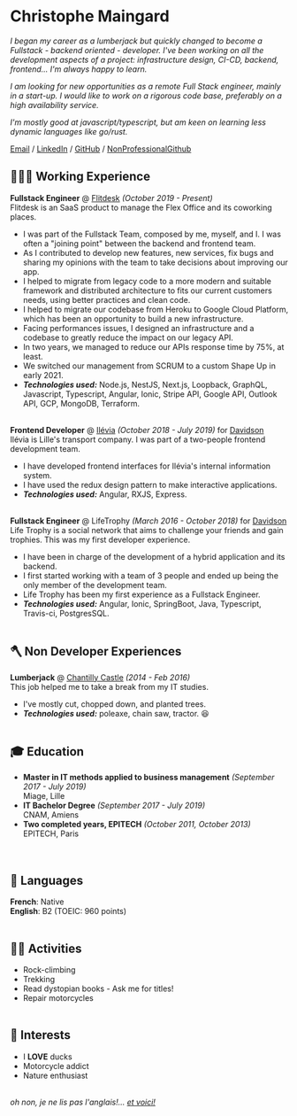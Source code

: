# Christophe Maingard

_I began my career as a lumberjack but quickly changed to become a Fullstack - backend oriented - developer. I've been working on all the development aspects of a project: infrastructure design, CI-CD, backend, frontend... I'm always happy to learn._

_I am looking for new opportunities as a remote Full Stack engineer, mainly in a start-up. I would like to work on a rigorous code base, preferably on a high availability service._

_I'm mostly good at javascript/typescript, but am keen on learning less dynamic languages like go/rust._ <br>

[Email](mailto:christophe.maingard@epitech.eu) / [LinkedIn](https://www.linkedin.com/in/christophe-maingard-577879181/) / [GitHub](https://github.com/ChristopheMaingard/) / [NonProfessionalGithub](https://github.com/TocheVoronwe/)

## 🧑🏻‍💻 Working Experience

**Fullstack Engineer** @ [Flitdesk](https://flitdesk.com/) _(October 2019 - Present)_ <br>
Flitdesk is an SaaS product to manage the Flex Office and its coworking places.
- I was part of the Fullstack Team, composed by me, myself, and I. I was often a "joining point" between the backend and frontend team.
- As I contributed to develop new features, new services, fix bugs and sharing my opinions with the team to take decisions about improving our app.
- I helped to migrate from legacy code to a more modern and suitable framework and distributed architecture to fits our current customers needs, using better practices and clean code.
- I helped to migrate our codebase from Heroku to Google Cloud Platform, which has been an opportunity to build a new infrastructure.
- Facing performances issues, I designed an infrastructure and a codebase to greatly reduce the impact on our legacy API.
- In two years, we managed to reduce our APIs response time by 75%, at least.
- We switched our management from SCRUM to a custom Shape Up in early 2021.
- **_Technologies used:_** Node.js, NestJS, Next.js, Loopback, GraphQL, Javascript, Typescript, Angular, Ionic, Stripe API, Google API, Outlook API, GCP, MongoDB, Terraform.<br><br>

**Frontend Developer** @ [Ilévia](https://ilevia.fr/) _(October 2018 - July 2019)_ for [Davidson](https://davidson.fr) <br>
Ilévia is Lille's transport company. I was part of a two-people frontend development team.
- I have developed frontend interfaces for Ilévia's internal information system.
- I have used the redux design pattern to make interactive applications.
- **_Technologies used:_** Angular, RXJS, Express.
  <br><br>

**Fullstack Engineer** @ LifeTrophy _(March 2016 - October 2018)_ for [Davidson](https://davidson.fr) <br>
Life Trophy is a social network that aims to challenge your friends and gain trophies. This was my first developer experience.
- I have been in charge of the development of a hybrid application and its backend.
- I first started working with a team of 3 people and ended up being the only member of the development team.
- Life Trophy has been my first experience as a Fullstack Engineer.
- **_Technologies used:_** Angular, Ionic, SpringBoot, Java, Typescript, Travis-ci, PostgresSQL.
  <br><br>

## 🪓 Non Developer Experiences

**Lumberjack** @ [Chantilly Castle](https://www.chateaudechantilly.fr/) _(2014 - Feb 2016)_ <br>
This job helped me to take a break from my IT studies.
- I've mostly cut, chopped down, and planted trees.
- **_Technologies used:_** poleaxe, chain saw, tractor. 😆
  <br><br>

## 🎓 Education
- **Master in IT methods applied to business management** _(September 2017 - July 2019)_
  <br>Miage, Lille<br>
- **IT Bachelor Degree** _(September 2017 - July 2019)_
  <br>CNAM, Amiens<br>
- **Two completed years, EPITECH** _(October 2011, October 2013)_
  <br>EPITECH, Paris<br>
  <br><br>

## 💬 Languages

**French**: Native <br>
**English**: B2 (TOEIC: 960 points)
<br><br>

## 🧗🏻 Activities
- Rock-climbing
- Trekking
- Read dystopian books - Ask me for titles!
- Repair motorcycles
  <br><br>

## 🦆 Interests
- I **LOVE** ducks
- Motorcycle addict
- Nature enthusiast
  <br><br>


_oh non, je ne lis pas l'anglais!... [et voici!](/resume-fr_FR)_
